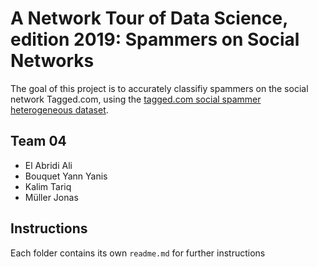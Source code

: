 # A Network Tour of Data Science, edition 2019: Spammers on Social Networks

The goal of this project is to accurately classifiy spammers on the social network Tagged.com, using the [tagged.com social spammer heterogeneous dataset](https://linqs-data.soe.ucsc.edu/public/social_spammer/).

## Team 04

- El Abridi Ali
- Bouquet Yann Yanis
- Kalim Tariq
- Müller Jonas

## Instructions

Each folder contains its own `readme.md` for further instructions
